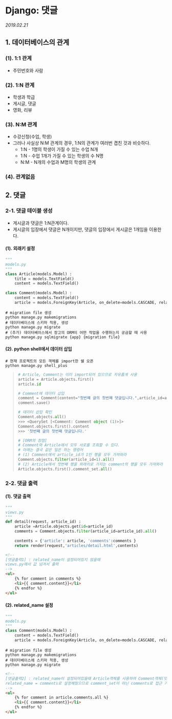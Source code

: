 # Django: 댓글

*2019.02.21*

## 1. 데이터베이스의 관계

### (1). 1:1 관계

- 주민번호와 사람

### (2). 1:N 관계 

- 학생과 학급
- 게시글, 댓글
- 영화, 리뷰

### (3). N:M 관계

- 수강신청(수업, 학생)
- 그러나 사실상 N:M 관계의 경우, 1:N의 관계가 여러번 겹친 것과 비슷하다.
  - 1:N - 1명의 학생이 가질 수 있는 수업 N개
  - 1:N - 수업 1개가 가질 수 있는 학생의 수 N명
  - N:M - N개의 수업과 M명의 학생의 관계

### (4). 관계없음



## 2. 댓글

### 2-1. 댓글 테이블 생성

- 게시글과 댓글은 1:N관계이다.
- 게시글의 입장에서 댓글은 N개이지만, 댓글의 입장에서 게시글은 1개임을 이용한다.



#### (1). 외래키 설정

```python
"""
models.py
"""
class Article(models.Model) :
    title = models.TextField()
    content = models.TextField()
       
class Comment(models.Model) :
    content = models.TextField()
    article = models.ForeignKey(Article, on_delete=models.CASCADE, related_name='comments')
```

```shell
# migration file 생성
python manage.py makemigrations
# 데이터베이스에 스키마 적용, 생성
python manage.py migrate
# (추가) 데이터베이스에서 장고의 ORM이 어떤 작업을 수행하는지 궁금할 때 사용
python manage.py sqlmigrate {app} {migration file}
```



#### (2). python shell에서 데이터 삽입

```shell
# 현재 프로젝트의 모든 객체를 import한 쉘 오픈
python manage.py shell_plus
```

> ```python
> # Article, Comment는 이미 import되어 있으므로 자유롭게 사용
> article = Article.objects.first()  
> article.id  
> 
> # Comment에 데이터 삽입
> comment = Comment(content="첫번쨰 글의 첫번째 댓글입니다.",article_id=article.id) 
> comment.save() 
> 
> # 데이터 삽입 확인
> Comment.objects.all()
> >>> <QuerySet [<Comment: Comment object (1)>]>
> Comment.objects.first().content  
> >>> '첫번쨰 글의 첫번째 댓글입니다.'
> 
> # [ORM의 장점]
> # Comment와 Article에서 모두 서로를 조회할 수 있다.
> # 아래는 결국 같은 일은 하는 명령어
> # (1) Comment에서 article_id가 1인 행을 모두 가져와라
> Comment.objects.filter(article_id=1).all() 
> # (2) Article에서 첫번째 행을 외래키로 가지는 comment의 행을 모두 가져와라
> Article.objects.first().comment_set.all() 
> ```



### 2-2. 댓글 출력

#### (1). 댓글 출력

```python
"""
views.py
"""
def detail(request, article_id) :
    article =Article.objects.get(id=article_id)
    comments = Comment.objects.filter(article_id=article_id).all()
    
    contents = {'article': article, 'comments':comments }
    return render(request,'articles/detail.html',contents)
```

```html
<!--
[댓글출력1] : related_name이 설정되어있지 않을때
views.py에서 값 넘겨서 출력
-->
<ul>
    {% for comment in comments %}
    <li>{{ comment.content}}</li>
    {% endfor %}
</ul>
```



#### (2). related_name 설정

```python
"""
models.py
"""
class Comment(models.Model) :
    content = models.TextField()
    article = models.ForeignKey(Article, on_delete=models.CASCADE, related_name='comments')
```

```shell
# migration file 생성
python manage.py makemigrations
# 데이터베이스에 스키마 적용, 생성
python manage.py migrate
```

```html
<!--
[댓글출력2] : related_name이 설정되어있을때 Article객체를 사용하여 Comment객체(댓글) 출력하기
related_name = comments로 설정해뒀으므로 comment_set이 아닌 comments로 접근 가능
-->
<ul>
    {% for comment in article.comments.all %}
    <li>{{ comment.content}}</li>
    {% endfor %}
</ul>
```





